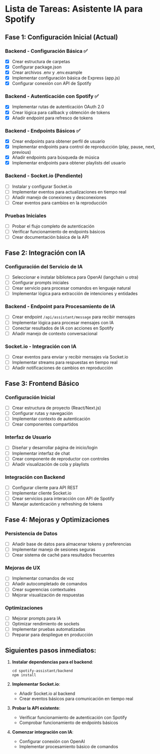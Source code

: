 # Lista de Tareas: Asistente IA para Spotify

## Fase 1: Configuración Inicial (Actual)

### Backend - Configuración Básica ✅
- [x] Crear estructura de carpetas
- [x] Configurar package.json
- [x] Crear archivos .env y .env.example
- [x] Implementar configuración básica de Express (app.js)
- [x] Configurar conexión con API de Spotify

### Backend - Autenticación con Spotify ✅
- [x] Implementar rutas de autenticación OAuth 2.0
- [x] Crear lógica para callback y obtención de tokens
- [x] Añadir endpoint para refresco de tokens

### Backend - Endpoints Básicos ✅
- [x] Crear endpoints para obtener perfil de usuario
- [x] Implementar endpoints para control de reproducción (play, pause, next, previous)
- [x] Añadir endpoints para búsqueda de música
- [x] Implementar endpoints para obtener playlists del usuario

### Backend - Socket.io (Pendiente)
- [ ] Instalar y configurar Socket.io
- [ ] Implementar eventos para actualizaciones en tiempo real
- [ ] Añadir manejo de conexiones y desconexiones
- [ ] Crear eventos para cambios en la reproducción

### Pruebas Iniciales
- [ ] Probar el flujo completo de autenticación
- [ ] Verificar funcionamiento de endpoints básicos
- [ ] Crear documentación básica de la API

## Fase 2: Integración con IA

### Configuración del Servicio de IA
- [ ] Seleccionar e instalar biblioteca para OpenAI (langchain u otra)
- [ ] Configurar prompts iniciales
- [ ] Crear servicio para procesar comandos en lenguaje natural
- [ ] Implementar lógica para extracción de intenciones y entidades

### Backend - Endpoint para Procesamiento de IA
- [ ] Crear endpoint `/api/assistant/message` para recibir mensajes
- [ ] Implementar lógica para procesar mensajes con IA
- [ ] Conectar resultados de IA con acciones en Spotify
- [ ] Añadir manejo de contexto conversacional

### Socket.io - Integración con IA
- [ ] Crear eventos para enviar y recibir mensajes vía Socket.io
- [ ] Implementar streams para respuestas en tiempo real
- [ ] Añadir notificaciones de cambios en reproducción

## Fase 3: Frontend Básico

### Configuración Inicial
- [ ] Crear estructura de proyecto (React/Next.js)
- [ ] Configurar rutas y navegación
- [ ] Implementar contexto de autenticación
- [ ] Crear componentes compartidos

### Interfaz de Usuario
- [ ] Diseñar y desarrollar página de inicio/login
- [ ] Implementar interfaz de chat
- [ ] Crear componente de reproductor con controles
- [ ] Añadir visualización de cola y playlists

### Integración con Backend
- [ ] Configurar cliente para API REST
- [ ] Implementar cliente Socket.io
- [ ] Crear servicios para interacción con API de Spotify
- [ ] Manejar autenticación y refreshing de tokens

## Fase 4: Mejoras y Optimizaciones

### Persistencia de Datos
- [ ] Añadir base de datos para almacenar tokens y preferencias
- [ ] Implementar manejo de sesiones seguras
- [ ] Crear sistema de caché para resultados frecuentes

### Mejoras de UX
- [ ] Implementar comandos de voz
- [ ] Añadir autocompletado de comandos
- [ ] Crear sugerencias contextuales
- [ ] Mejorar visualización de respuestas

### Optimizaciones
- [ ] Mejorar prompts para IA
- [ ] Optimizar rendimiento de sockets
- [ ] Implementar pruebas automatizadas
- [ ] Preparar para despliegue en producción

## Siguientes pasos inmediatos:

1. **Instalar dependencias para el backend**:
   ```
   cd spotify-assistant/backend
   npm install
   ```

2. **Implementar Socket.io**:
   - Añadir Socket.io al backend
   - Crear eventos básicos para comunicación en tiempo real

3. **Probar la API existente**:
   - Verificar funcionamiento de autenticación con Spotify
   - Comprobar funcionamiento de endpoints básicos

4. **Comenzar integración con IA**:
   - Configurar conexión con OpenAI
   - Implementar procesamiento básico de comandos
